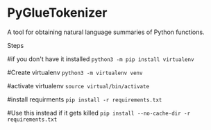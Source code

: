 # PyGlueTokenizer
A tool for obtaining natural language summaries of Python functions.

Steps

#if you don't have it installed
```python3 -m pip install virtualenv```

#Create virtualenv
```python3 -m virtualenv venv```

#activate virtualenv
```source virtual/bin/activate```

#install requirments
```pip install -r requirements.txt```

#Use this instead if it gets killed ```pip install --no-cache-dir -r requirements.txt```

